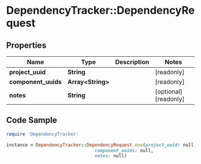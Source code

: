 # DependencyTracker::DependencyRequest

## Properties

Name | Type | Description | Notes
------------ | ------------- | ------------- | -------------
**project_uuid** | **String** |  | [readonly] 
**component_uuids** | **Array&lt;String&gt;** |  | [readonly] 
**notes** | **String** |  | [optional] [readonly] 

## Code Sample

```ruby
require 'DependencyTracker'

instance = DependencyTracker::DependencyRequest.new(project_uuid: null,
                                 component_uuids: null,
                                 notes: null)
```



